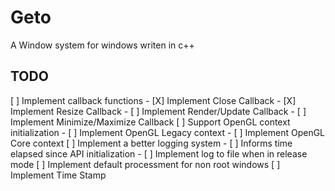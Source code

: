 # Geto 

A Window system for windows writen in c++

## TODO

[ ] Implement callback functions
    - [X] Implement Close Callback
    - [X] Implement Resize Callback
    - [ ] Implement Render/Update Callback
    - [ ] Implement Minimize/Maximize Callback
[ ] Support OpenGL context initialization
    - [ ] Implement OpenGL Legacy context
    - [ ] Implement OpenGL Core context
[ ] Implement a better logging system
    - [ ] Informs time elapsed since API initialization
    - [ ] Implement log to file when in release mode
[ ] Implement default processment for non root windows
[ ] Implement Time Stamp
